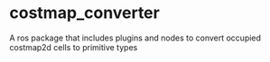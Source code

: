 # costmap_converter
A ros package that includes plugins and nodes to convert occupied costmap2d cells to primitive types

